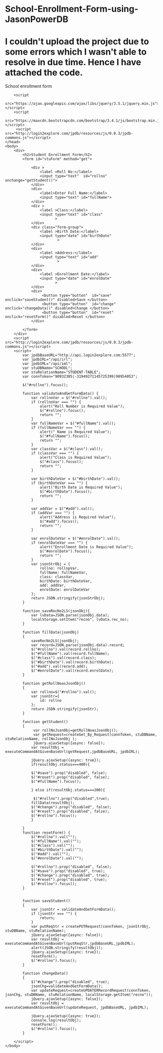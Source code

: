 # School-Enrollment-Form-using-JasonPowerDB

# I couldn't upload the project due to some errors which I wasn't able to resolve in due time. Hence I have attached the code. 
School enrollment form
<!DOCTYPE html>
<html lang="en">
    <head>
        <title>Student Enrollment Form</title>
        <meta charset="utf-8">
        <meta name="viewport" content="width=device-width, initial-scale=1">
        <link rel="stylesheet"
              href="https://maxcdn.bootstrapcdn.com/bootstrap/3.4.1/css/bootstrap.min.css">
              <link rel="stylesheet" href="style.css" type="text/css"/>

        <script
        src="https://ajax.googleapis.com/ajax/libs/jquery/3.5.1/jquery.min.js"></script>
        <script
        src="https://maxcdn.bootstrapcdn.com/bootstrap/3.4.1/js/bootstrap.min.js"></script>
         <script src="http://login2explore.com/jpdb/resources/js/0.0.3/jpdb-commons.js"></script>
    </head>
    <body>
        <div>
            <h2>Student Enrollment Form</h2>
            <form id="stuForm" method="get">

                <div >
                    <label >Roll No:</label>
                    <input type="text"  id="rollno" onchange="getStudent()">
                </div>
                <div>
                    <label>Enter Full Name:</label>
                    <input type="text" id="fullName">
                </div>    
                <div >
                    <label >Class:</label>
                    <input type="text" id="class"
                           >
                </div>
                <div class="form-group">
                    <label >Birth Date:</label>
                    <input type="date" id="birthDate"
                            >
                </div>
                <div>
                    <label >Address:</label>
                    <input type="text" id="add"
                            >
                </div>
                <div>
                    <label >Enrollment Date:</label>
                    <input type="date" id="enrolDate"
                           >
                </div>
                <div>
                     <button type="button"  id="save" onclick="saveStudent()" disabled>Save </button>
                     <button type="button"  id="change" onclick="changeData()" disabled>Change </button>
                     <button type="button"  id="reset" onclick="resetForm()" disabled>Reset </button>
                </div>
               
            </form>
        </div>
        <script src="http://login2explore.com/jpdb/resources/js/0.0.3/jpdb-commons.js"></script>
        <script>
            var jpdbBaseURL="http://api.login2explore.com:5577";
            var jpdbIRL="/api/irl";
            var jpdbIML="/api/iml";
            var stuDBName="SCHOOL";
            var stuRelationName="STUDENT-TABLE";
            var connToken="90932305|-31949271145725399|90954053";
            
            $("#rollno").focus();
            
            function validateAndGetFormData() {
                var rollnoVar = $("#rollno").val();
                if (rollnoVar === "") {
                    alert("Roll Number is Required Value");
                    $("#rollno").focus();
                    return "";
                }
                var fullNameVar = $("#fullName").val();
                if (fullNameVar === "") {
                    alert(" Name is Required Value");
                    $("#fullName").focus();
                    return "";
                }
                var classVar = $("#class").val();
                if (classVar === "") {
                    alert("Class is Required Value");
                    $("#class").focus();
                    return "";
                }

                var birthDateVar = $("#birthDate").val();
                if (birthDateVar === "") {
                    alert("Birth Date is Required Value");
                    $("#birthDate").focus();
                    return "";
                }

                var addVar = $("#add").val();
                if (addVar === "") {
                    alert("Address is Required Value");
                    $("#add").focus();
                    return "";
                }

                var enrolDateVar = $("#enrolDate").val();
                if (enrolDateVar === "") {
                    alert("Enrollment Date is Required Value");
                    $("#enrolDate").focus();
                    return "";
                }
                var jsonStrObj = {
                    rollno: rollnpVar,
                    fullName: fullNameVar,
                    class: classVar,
                    birthDate: birthDateVar,
                    add: addVar,
                    enrolDate: enrolDateVar
                };
                return JSON.stringify(jsonStrObj);
            }
            
            function saveRecNo2LS(jsonObj){
                var lvData=JSON.parse(jsonObj.data);
                localStorage.setItem("recno", lvData.rec_no);
            }
            
            function fillData(jsonObj)
            {
                saveRecNo2LS(jsonObj);
                var record=JSON.parse(jsonObj.data).record;
                $("#rollno").val(record.rollno);
                $("#fullName").val(record.fullName);
                $("#class").val(record.class);
                $("#birthDate").val(record.birthDate);
                $("#add").val(record.add);
                $("#enrolDate").val(record.enrolDate);
            }
            
            function getRollNoasJsonObj()
            {
                var rollno=$("#rollno").val();
                var jsonStr={
                    id: rollno
                };
                return JSON.stringify(jsonStr);
            }
            
            function getStudent()
            {
                 var rollNoJsonObj=getRollNoasJsonObj();
                 var getRequest=createGet_By_Request(connToken, stuDBName, stuRelationName, rollNoJsonObj );
                 jQuery.ajaxSetup({async: false});
                var resultObj = executeCommandAtGivenBaseUrl(getRequest,jpdbBaseURL, jpdbIRL);
             
                jQuery.ajaxSetup({async: true});
                if(resultObj.status===400){
                
                $("#save").prop("disabled", false);
                $("#reset").prop("disabled", false);
                $("#fullName").focus();
                
                } else if(resultObj.status===200){
                    
                 $("#rollno").prop("disabled",true);
                fillData(resultObj);
                $("#change").prop("disabled", false);
                $("#reset").prop("disabled", false);
                $("#rollno").focus();
                }
                 
            }
            function resetForm() {
                $("#rollno").val("");
                $("#fullName").val("");
                $("#class").val("");
                $("#birthDate").val("");
                $("#add").val("");
                $("#enrolDate").val("");
                
                $("#rollno").prop("disabled", false);
                $("#save").prop("disabled", true);
                $("#change").prop("disabled", true);
                $("#reset").prop("disabled", true);
                $("#rollno").focus();
            }

             
            function saveStudent()
            {
                var jsonStr = validateAndGetFormData();
                if (jsonStr === "") {
                    return;
                }
                var putReqStr = createPUTRequest(connToken, jsonStrObj, stuDBName, stuRelationName);
                jQuery.ajaxSetup({async: false});
                var resultObj = executeCommandAtGivenBaseUrl(putReqStr,jpdbBaseURL,jpdbIML);
                alert(JSON.stringify(resultObj));
                jQuery.ajaxSetup({async: true});
                resetForm();
                $("#rollno").focus();
            }
            
            function changeData()
            {
                $("#change").prop("disabled", true);
                jsonChg=validateAndGetFormData();
                var updateRequest=createUPDATERRecordRequest(connToken, jsonChg, stuDBName, stuRelationName, localStorage.getItem("recno"));
                jQuery.ajaxSetup({async: false});
                var resultObj = executeCommandAtGivenBaseUrl(updateRequest, jpdbBaseURL, jpdbIML);
               
                jQuery.ajaxSetup({async: true});
                console.log(resultObj);
                resetForm();
                $("#rollno").focus();
            }
            
        </script>
    </body>
</html>
